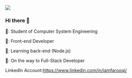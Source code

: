 ![](https://komarev.com/ghpvc/?username=your-github-username&label=PROFILE+VIEWS)
### Hi there 👋

:pushpin:: Student of Computer System Engineering

:pushpin:: Front-end Developer

:pushpin:: Learning back-end (Node.js)

:pushpin:: On the way to Full-Stack Developer
<!--
**iamfarooqi/iamfarooqi** is a ✨ _special_ ✨ repository because its `README.md` (this file) appears on your GitHub profile.

Here are some ideas to get you started:

- 🔭 I’m currently working on ...
- 🌱 I’m currently learning ...
- 👯 I’m looking to collaborate on ...
- 🤔 I’m looking for help with ...
- 💬 Ask me about ...
- 📫 How to reach me: ...
- 😄 Pronouns: ...
- ⚡ Fun fact: ...
-->
LinkedIn Account:https://www.linkedin.com/in/iamfarooqi/

